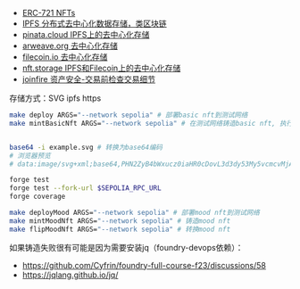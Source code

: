 - [ERC-721 NFTs](https://ethereum.org/zh/developers/docs/standards/tokens/erc-721/)
- [IPFS 分布式去中心化数据存储，类区块链](https://ipfs.tech/)
- [pinata.cloud IPFS上的去中心化存储](https://www.pinata.cloud/)
- [arweave.org 去中心化存储](https://arweave.org/)
- [filecoin.io 去中心化存储](https://filecoin.io/)
- [nft.storage IPFS和Filecoin上的去中心化存储](https://nft.storage/)
- [joinfire 资产安全-交易前检查交易细节](https://www.joinfire.xyz/)


存储方式：SVG ipfs https

```sh
make deploy ARGS="--network sepolia" # 部署basic nft到测试网络
make mintBasicNft ARGS="--network sepolia" # 在测试网络铸造basic nft, 执行失败可能是需要安装jq, 见foundry-devops仓库


base64 -i example.svg # 转换为base64编码
# 浏览器预览
# data:image/svg+xml;base64,PHN2ZyB4bWxucz0iaHR0cDovL3d3dy53My5vcmcvMjAwMC9zdmciIHhtbG5zOnhsaW5rPSJodHRwOi8vd3d3LnczLm9yZy8xOTk5L3hsaW5rIiB3aWR0aD0iNTAwIiBoZWlnaHQ9IjUwMCI+Cjx0ZXh0IHg9IjAiIHk9IjE1IiBmaWxsPSJibGFjayI+SGkhIFlvdXIgYnJvd3NlciBkZWNvZGVkIHRoaXM8L3RleHQ+Cjwvc3ZnPg==

forge test
forge test --fork-url $SEPOLIA_RPC_URL 
forge coverage

make deployMood ARGS="--network sepolia" # 部署mood nft到测试网络
make mintMoodNft ARGS="--network sepolia" # 铸造mood nft
make flipMoodNft ARGS="--network sepolia" # 转换mood nft
```

如果铸造失败很有可能是因为需要安装jq（foundry-devops依赖）：
- https://github.com/Cyfrin/foundry-full-course-f23/discussions/58
- https://jqlang.github.io/jq/